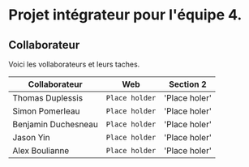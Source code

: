 # Projet intégrateur pour l'équipe 4. 

## Collaborateur 

Voici les vollaborateurs et leurs taches.

|Collaborateur       |Web                            |Section 2                    |
|--------------------|-------------------------------|-----------------------------|
|Thomas Duplessis    |`Place holder`                 |'Place holer'                |
|Simon Pomerleau     |`Place holder`                 |'Place holer'                |
|Benjamin Duchesneau |`Place holder`                 |'Place holer'                | 
|Jason Yin           |`Place holder`                 |'Place holer'                | 
|Alex Boulianne      |`Place holder`                 |'Place holer'                | 

              
